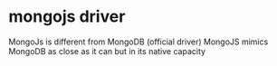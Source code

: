 # mongojs driver
MongoJs is different from MongoDB (official driver)
MongoJS mimics MongoDB as close as it can but in its native capacity
